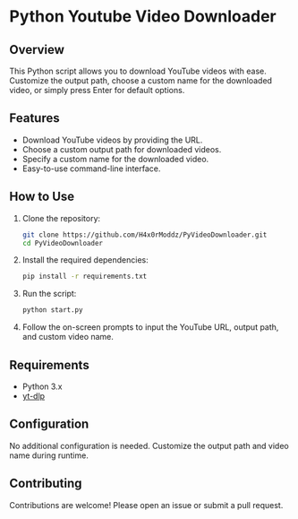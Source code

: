 # Python Youtube Video Downloader

## Overview

This Python script allows you to download YouTube videos with ease. Customize the output path, choose a custom name for the downloaded video, or simply press Enter for default options.

## Features

- Download YouTube videos by providing the URL.
- Choose a custom output path for downloaded videos.
- Specify a custom name for the downloaded video.
- Easy-to-use command-line interface.

## How to Use

1. Clone the repository:

    ```bash
    git clone https://github.com/H4x0rModdz/PyVideoDownloader.git
    cd PyVideoDownloader
    ```

2. Install the required dependencies:

    ```bash
    pip install -r requirements.txt
    ```

3. Run the script:

    ```bash
    python start.py
    ```

4. Follow the on-screen prompts to input the YouTube URL, output path, and custom video name.

## Requirements

- Python 3.x
- [yt-dlp](https://github.com/yt-dlp/yt-dlp)

## Configuration

No additional configuration is needed. Customize the output path and video name during runtime.

## Contributing

Contributions are welcome! Please open an issue or submit a pull request.
